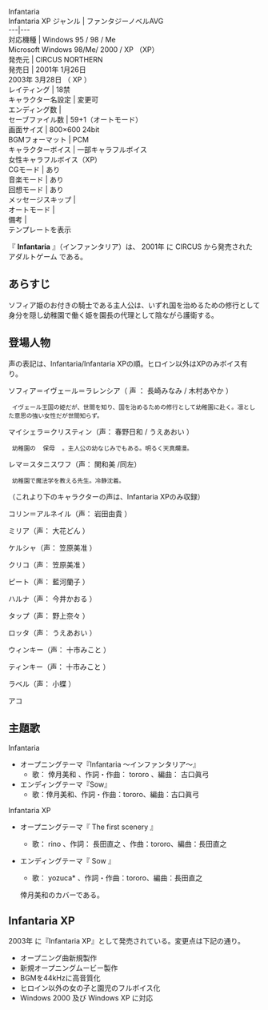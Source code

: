 Infantaria  
Infantaria XP  ジャンル  |  ファンタジーノベルAVG   
---|---  
対応機種  |  Windows 95  /  98  /  Me    
Microsoft Windows 98/Me/  2000  /  XP  （XP）  
発売元  |  CIRCUS NORTHERN   
発売日  |  2001年  1月26日    
2003年  3月28日  （  XP  ）  
レイティング  |  18禁   
キャラクター名設定  |  変更可   
エンディング数  |   
セーブファイル数  |  59+1（オートモード）   
画面サイズ  |  800×600 24bit   
BGMフォーマット  |  PCM   
キャラクターボイス  |  一部キャラフルボイス   
女性キャラフルボイス（XP）  
CGモード  |  あり   
音楽モード  |  あり   
回想モード  |  あり   
メッセージスキップ  |   
オートモード  |   
備考  |   
テンプレートを表示  
  
『 **Infantaria** 』（インファンタリア）は、  2001年  に  CIRCUS  から発売された  アダルトゲーム  である。

##  あらすじ  

ソフィア姫のお付きの騎士である主人公は、いずれ国を治めるための修行として身分を隠し幼稚園で働く姫を園長の代理として陰ながら護衛する。

##  登場人物  

声の表記は、Infantaria/Infantaria XPの順。ヒロイン以外はXPのみボイス有り。

ソフィア＝イヴェール＝ラレンシア（  声  ：  長崎みなみ  /  木村あやか  ）

     イヴェール王国の姫だが、世間を知り、国を治めるための修行として幼稚園に赴く。凛とした意思の強い女性だが世間知らず。 
マイシェラ＝クリスティン（声：  春野日和  /  うえあおい  ）

     幼稚園の  保母  。主人公の幼なじみでもある。明るく天真爛漫。 
レマ＝スタニスワフ（声：  関和美  /同左）

     幼稚園で魔法学を教える先生。冷静沈着。 
（これより下のキャラクターの声は、Infantaria XPのみ収録）

コリン＝アルネイル（声：  岩田由貴  ）

ミリア（声：  大花どん  ）

ケルシャ（声：  笠原美准  ）

クリコ（声：  笠原美准  ）

ピート（声：  藍河蘭子  ）

ハルナ（声：  今井かおる  ）

タップ（声：  野上奈々  ）

ロッタ（声：  うえあおい  ）

ウィンキー（声：  十市みこと  ）

ティンキー（声：  十市みこと  ）

ラベル（声：  小蝶  ）

アコ

##  主題歌  

Infantaria

  * オープニングテーマ『Infantaria 〜インファンタリア〜』 
    * 歌：  倖月美和  、作詞・作曲：  tororo  、編曲：  古口眞弓 
  * エンディングテーマ『Sow』 
    * 歌：倖月美和、作詞・作曲：tororo、編曲：古口眞弓 

Infantaria XP

  * オープニングテーマ『  The first scenery  』 
    * 歌：  rino  、作詞：  長田直之  、作曲：tororo、編曲：長田直之 
  * エンディングテーマ『  Sow  』 
    * 歌：  yozuca*  、作詞・作曲：tororo、編曲：長田直之 

     倖月美和のカバーである。 

##  Infantaria XP  

2003年  に『Infantaria XP』として発売されている。変更点は下記の通り。

  * オープニング曲新規製作 
  * 新規オープニングムービー製作 
  * BGMを44kHzに高音質化 
  * ヒロイン以外の女の子と園児のフルボイス化 
  * Windows 2000  及び  Windows XP  に対応 

